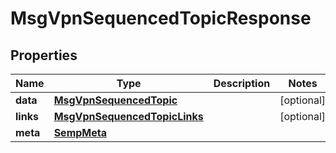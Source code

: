

# MsgVpnSequencedTopicResponse


## Properties

| Name | Type | Description | Notes |
|------------ | ------------- | ------------- | -------------|
|**data** | [**MsgVpnSequencedTopic**](MsgVpnSequencedTopic.md) |  |  [optional] |
|**links** | [**MsgVpnSequencedTopicLinks**](MsgVpnSequencedTopicLinks.md) |  |  [optional] |
|**meta** | [**SempMeta**](SempMeta.md) |  |  |



